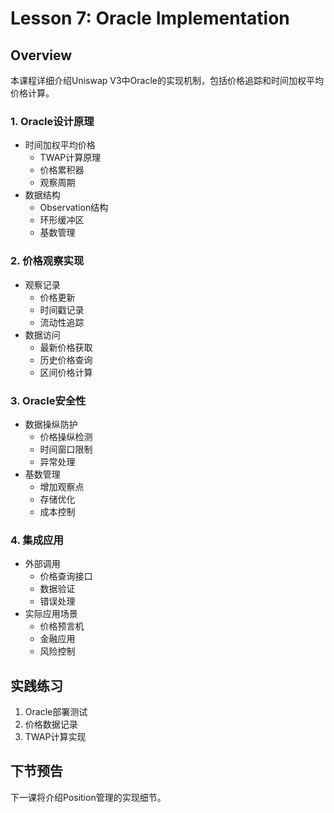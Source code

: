 # Lesson 7: Oracle Implementation

## Overview
本课程详细介绍Uniswap V3中Oracle的实现机制，包括价格追踪和时间加权平均价格计算。

### 1. Oracle设计原理
- 时间加权平均价格
  * TWAP计算原理
  * 价格累积器
  * 观察周期
- 数据结构
  * Observation结构
  * 环形缓冲区
  * 基数管理

### 2. 价格观察实现
- 观察记录
  * 价格更新
  * 时间戳记录
  * 流动性追踪
- 数据访问
  * 最新价格获取
  * 历史价格查询
  * 区间价格计算

### 3. Oracle安全性
- 数据操纵防护
  * 价格操纵检测
  * 时间窗口限制
  * 异常处理
- 基数管理
  * 增加观察点
  * 存储优化
  * 成本控制

### 4. 集成应用
- 外部调用
  * 价格查询接口
  * 数据验证
  * 错误处理
- 实际应用场景
  * 价格预言机
  * 金融应用
  * 风险控制

## 实践练习
1. Oracle部署测试
2. 价格数据记录
3. TWAP计算实现

## 下节预告
下一课将介绍Position管理的实现细节。
